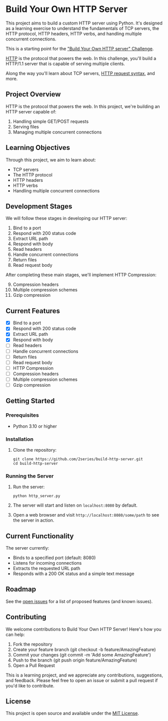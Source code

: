 # Build Your Own HTTP Server

This project aims to build a custom HTTP server using Python. It's designed as a learning exercise to understand the fundamentals of TCP servers, the HTTP protocol, HTTP headers, HTTP verbs, and handling multiple concurrent connections.

This is a starting point for the ["Build Your Own HTTP server" Challenge](https://github.com/2series/build-http-server).

[HTTP](https://en.wikipedia.org/wiki/Hypertext_Transfer_Protocol) is the protocol that powers the web. In this challenge, you'll build a HTTP/1.1 server that is capable of serving multiple clients.

Along the way you'll learn about TCP servers, [HTTP request syntax](https://www.w3.org/Protocols/rfc2616/rfc2616-sec5.html), and more.

## Project Overview

HTTP is the protocol that powers the web. In this project, we're building an HTTP server capable of:

1. Handling simple GET/POST requests
2. Serving files
3. Managing multiple concurrent connections

## Learning Objectives

Through this project, we aim to learn about:
- TCP servers
- The HTTP protocol
- HTTP headers
- HTTP verbs
- Handling multiple concurrent connections

## Development Stages

We will follow these stages in developing our HTTP server:

1. Bind to a port
2. Respond with 200 status code
3. Extract URL path
4. Respond with body
5. Read headers
6. Handle concurrent connections
7. Return files
8. Read request body

After completing these main stages, we'll implement HTTP Compression:

9. Compression headers
10. Multiple compression schemes
11. Gzip compression

## Current Features

- [x] Bind to a port
- [x] Respond with 200 status code
- [x] Extract URL path
- [x] Respond with body
- [ ] Read headers
- [ ] Handle concurrent connections
- [ ] Return files
- [ ] Read request body
- [ ] HTTP Compression
- [ ] Compression headers
- [ ] Multiple compression schemes
- [ ] Gzip compression

## Getting Started

### Prerequisites

- Python 3.10 or higher

### Installation

1. Clone the repository:
   ```
   git clone https://github.com/2series/build-http-server.git
   cd build-http-server
   ```

### Running the Server

1. Run the server:
   ```
   python http_server.py
   ```

2. The server will start and listen on `localhost:8080` by default.

3. Open a web browser and visit `http://localhost:8080/some/path` to see the server in action.

## Current Functionality

The server currently:
- Binds to a specified port (default: 8080)
- Listens for incoming connections
- Extracts the requested URL path
- Responds with a 200 OK status and a simple text message

## Roadmap

See the [open issues](https://github.com/2series/build-http-server/issues) for a list of proposed features (and known issues).

## Contributing

We welcome contributions to Build Your Own HTTP Server! Here's how you can help:

1. Fork the repository
2. Create your feature branch (git checkout -b feature/AmazingFeature)
3. Commit your changes (git commit -m 'Add some AmazingFeature')
4. Push to the branch (git push origin feature/AmazingFeature)
5. Open a Pull Request

This is a learning project, and we appreciate any contributions, suggestions, and feedback. Please feel free to open an issue or submit a pull request if you'd like to contribute.

## License

This project is open source and available under the [MIT License](LICENSE).